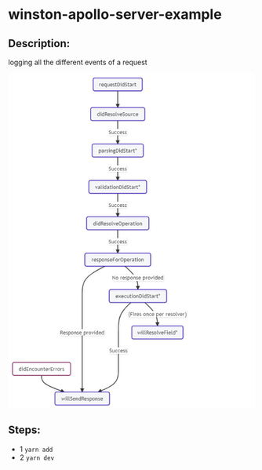# winston-apollo-server-example

## Description:
logging all the different events of a request

![screenshots](./screenshots/screenshot.PNG?raw=true)


## Steps:
- 1 `yarn add`
- 2 `yarn dev`
 
